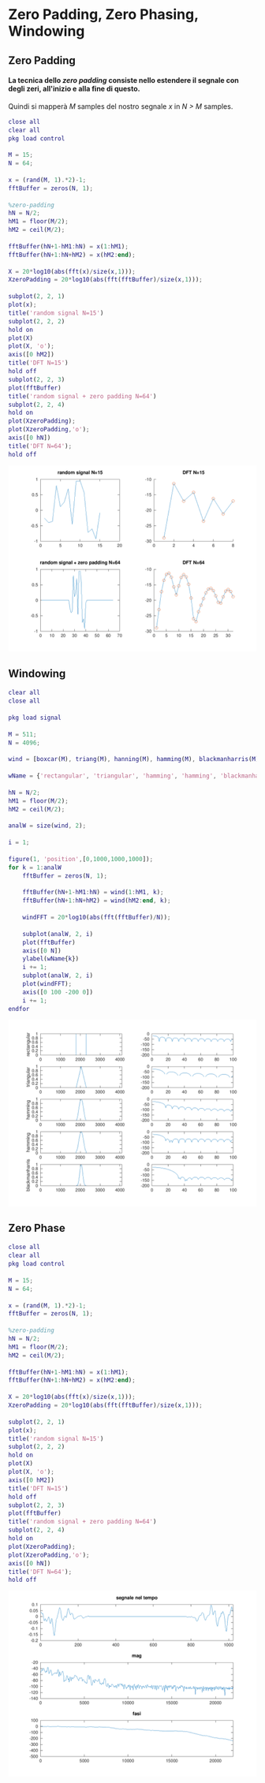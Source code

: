 # Zero Padding, Zero Phasing, Windowing

## Zero Padding 
#### La tecnica dello *zero padding* consiste nello estendere il segnale con degli zeri, all'inizio e alla fine di questo.<br/> 
Quindi si mapperà *M* samples del nostro segnale *x* in *N > M* samples.

```matlab
close all
clear all
pkg load control

M = 15;
N = 64;

x = (rand(M, 1).*2)-1;
fftBuffer = zeros(N, 1);

%zero-padding
hN = N/2;
hM1 = floor(M/2);
hM2 = ceil(M/2);

fftBuffer(hN+1-hM1:hN) = x(1:hM1);
fftBuffer(hN+1:hN+hM2) = x(hM2:end);

X = 20*log10(abs(fft(x)/size(x,1)));
XzeroPadding = 20*log10(abs(fft(fftBuffer)/size(x,1)));

subplot(2, 2, 1)
plot(x);
title('random signal N=15')
subplot(2, 2, 2)
hold on
plot(X)
plot(X, 'o');
axis([0 hM2])
title('DFT N=15')
hold off
subplot(2, 2, 3)
plot(fftBuffer)
title('random signal + zero padding N=64')
subplot(2, 2, 4)
hold on
plot(XzeroPadding);
plot(XzeroPadding,'o');
axis([0 hN])
title('DFT N=64');
hold off
```
<p align="center">
  <img src="img/zeroPadding.png">
</p>

## Windowing

```matlab
clear all
close all

pkg load signal

M = 511;
N = 4096;

wind = [boxcar(M), triang(M), hanning(M), hamming(M), blackmanharris(M)];

wName = {'rectangular', 'triangular', 'hamming', 'hamming', 'blackmanharris'};

hN = N/2;
hM1 = floor(M/2);
hM2 = ceil(M/2);

analW = size(wind, 2); 

i = 1;

figure(1, 'position',[0,1000,1000,1000]);
for k = 1:analW
	fftBuffer = zeros(N, 1);
	
	fftBuffer(hN+1-hM1:hN) = wind(1:hM1, k);
	fftBuffer(hN+1:hN+hM2) = wind(hM2:end, k);

	windFFT = 20*log10(abs(fft(fftBuffer)/N));

	subplot(analW, 2, i)
	plot(fftBuffer)
	axis([0 N])
	ylabel(wName{k})
	i += 1;
	subplot(analW, 2, i)
	plot(windFFT);
	axis([0 100 -200 0])
	i += 1;
endfor
```

<p align="center">
  <img src="img/windowing.png">
</p>

## Zero Phase

```matlab
close all
clear all
pkg load control

M = 15;
N = 64;

x = (rand(M, 1).*2)-1;
fftBuffer = zeros(N, 1);

%zero-padding
hN = N/2;
hM1 = floor(M/2);
hM2 = ceil(M/2);

fftBuffer(hN+1-hM1:hN) = x(1:hM1);
fftBuffer(hN+1:hN+hM2) = x(hM2:end);

X = 20*log10(abs(fft(x)/size(x,1)));
XzeroPadding = 20*log10(abs(fft(fftBuffer)/size(x,1)));

subplot(2, 2, 1)
plot(x);
title('random signal N=15')
subplot(2, 2, 2)
hold on
plot(X)
plot(X, 'o');
axis([0 hM2])
title('DFT N=15')
hold off
subplot(2, 2, 3)
plot(fftBuffer)
title('random signal + zero padding N=64')
subplot(2, 2, 4)
hold on
plot(XzeroPadding);
plot(XzeroPadding,'o');
axis([0 hN])
title('DFT N=64');
hold off
```

<p align="center">
  <img src="img/zeroPhase.png">
</p>

